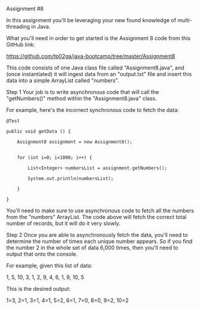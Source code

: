 Assignment #8

In this assignment you'll be leveraging your new found knowledge of multi-threading in Java.

What you'll need in order to get started is the Assignment 8 code from this GitHub link:

https://github.com/tp02ga/java-bootcamp/tree/master/Assignment8


This code consists of one Java class file called "Assignment8.java", and (once instantiated) it will ingest data from an "output.txt" file and insert this data into a simple ArrayList called "numbers".


Step 1
Your job is to write asynchronous code that will call the "getNumbers()" method within the "Assignment8.java" class.


For example, here's the incorrect synchronous code to fetch the data:

    @Test

    public void getData () {

        Assignment8 assignment = new Assignment8();

       
        for (int i=0; i<1000; i++) {

            List<Integer> numbersList = assignment.getNumbers();

            System.out.println(numbersList);

        }

    }


You'll need to make sure to use asynchronous code to fetch all the numbers from the "numbers" ArrayList. The code above will fetch the correct total number of records, but it will do it very slowly.


Step 2
Once you are able to asynchronously fetch the data, you'll need to determine the number of times each unique number appears. So if you find the number 2 in the whole set of data 6,000 times, then you'll need to output that onto the console.


For example, given this list of data:

1, 5, 10, 3, 1, 2, 9, 4, 6, 1, 9, 10, 5

This is the desired output:

1=3, 2=1, 3=1, 4=1, 5=2, 6=1, 7=0, 8=0, 9=2, 10=2
